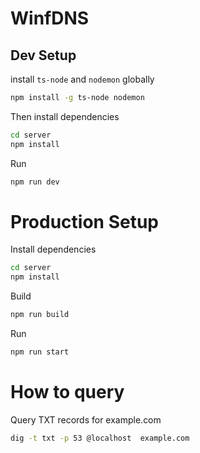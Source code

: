 # WinfDNS

## Dev Setup
install `ts-node` and `nodemon` globally
```bash
npm install -g ts-node nodemon
```
Then install dependencies
```bash
cd server
npm install
```
Run
```bash 
npm run dev
```
# Production Setup
Install dependencies
```bash
cd server
npm install
```
Build
```bash
npm run build
```
Run
```bash
npm run start
```

# How to query
Query TXT records for example.com
```bash
dig -t txt -p 53 @localhost  example.com
```
